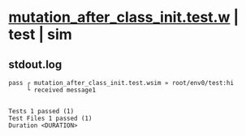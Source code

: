 # [mutation_after_class_init.test.w](../../../../../examples/tests/valid/mutation_after_class_init.test.w) | test | sim

## stdout.log
```log
pass ┌ mutation_after_class_init.test.wsim » root/env0/test:hi
     └ received message1
 
 
Tests 1 passed (1)
Test Files 1 passed (1)
Duration <DURATION>
```

